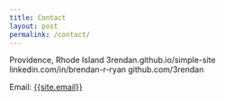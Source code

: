 ```yaml
---
title: Contact
layout: post
permalink: /contact/
---
```


Providence, Rhode Island 
3rendan.github.io/simple-site
linkedin.com/in/brendan-r-ryan 
github.com/3rendan

Email: <a href="mailto:{{site.email}}">{{site.email}}</a>